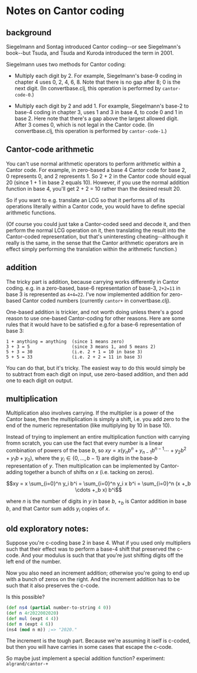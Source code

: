 Notes on Cantor coding
===

## background

Siegelmann and Sontag introduced Cantor coding--or see Siegelmann's
book--but Tsuda, and Tsuda and Kuroda introduced the term in 2001.

Siegelmann uses two methods for Cantor coding:

* Multiply each digit by 2.  For example, Siegelmann's
  base-9 coding in chapter 4 uses 0, 2, 4, 6, 8.  Note that there is no
  gap after 8; 0 is the next digit.  (In convertbase.clj, this operation
  is performed by `cantor-code-0`.)

* Multiply each digit by 2 and add 1.  For example, Siegelmann's base-2
  to base-4 coding in chapter 3, uses 1 and 3 in base 4, to code 0 and 1
  in base 2.  Here note that there's a gap above the largest allowed
  digit.  After 3 comes 0, which is not legal in the Cantor code.  (In
  convertbase.clj, this operation is performed by `cantor-code-1`.)


## Cantor-code arithmetic

You can't use normal arithmetic operators to perform arithmetic within a
Cantor code.  For example, in zero-based a base 4 Cantor code for base
2, 0 represents 0, and 2 represents 1.  So 2 + 2 in the Cantor code
should equal 20 (since 1 + 1 in base 2 equals 10).  However, if you use
the normal addition function in base 4, you'll get 2 + 2 = 10 rather
than the desired result 20.

So if you want to e.g. translate an LCG so that it performs all of its
operations literally within a Cantor code, you would have to define
special arithmetic functions.

(Of course you could just take a Cantor-coded seed and decode it, and
then perform the normal LCG operation on it, then translating the
result into the Cantor-coded representation, but that's uninteresting
cheating--although it really is the same, in the sense that the Cantor
arithmetic operators are in effect simply performing the translation
within the arithmetic function.)

## addition

The tricky part is addition, because carrying works differently in
Cantor coding.  e.g. in a zero-based, base-6 representation of base-3,
`2+2=11` in base 3 is represented as `4+4=22`.  I've now implemented
addition for zero-based Cantor coded numbers (currently `cantor+` in
convertbase.clj).

One-based addition is trickier, and not worth doing unless there's a
good reason to use one-based Cantor-coding for other reasons.  Here 
are some rules that it would have to be satisfied e.g.for a base-6
representation of base 3:
```
1 + anything = anything  (since 1 means zero)
3 + 3 = 5                (since 3 means 1, and 5 means 2)
5 + 3 = 30               (i.e. 2 + 1 = 10 in base 3)
5 + 5 = 33               (i.e. 2 + 2 = 11 in base 3)
```
You can do that, but it's tricky.  The easiest way to do this would
simply be to subtract from each digit on input, use zero-based
addition, and then add one to each digit on output.

## multiplication

Multiplication also involves carrying.  If the multiplier is a power
of the Cantor base, then the multiplication is simply a shift, i.e.
you add zero to the end of the numeric representation (like
multiplying by 10 in base 10).

Instead of trying to implement an entire multiplication function with
carrying fromn scratch, you can use the fact that every number is a
linear combination of powers of the base $b$, so  $xy =  x(y_n b^n +
y_{n-1} b^{n-1} 
\cdots + y_2 b^2 + y_1 b + y_0)$,  where the $y_i \in
\{0,\ldots,b-1\}$ are digits in the base-$b$ representation of $y$.
Then multiplication can be implemented by Cantor-adding together a
bunch of shifts on $x$ (i.e. tacking on zeros).

$$xy = x \sum_{i=0}^n y_i b^i = \sum_{i=0}^n y_i x b^i
= \sum_{i=0}^n (x +_b \cdots +_b x) b^i$$

where $n$ is the number of digits in $y$ in base $b$, $+_b$ is
Cantor addition in base $b$, and that Cantor sum adds $y_i$ copies of $x$.


## old exploratory notes:

Suppose you're c-coding base 2 in base 4.  What if you used only
multipliers such that their effect was to perform a base-4 shift that
preserved the c-code.  And your modulus is such that that you're just
shifting digits off the left end of the number.

Now you also need an increment addition; otherwise you're going to end
up with a bunch of zeros on the right. And the increment addition has
to be such that it also preserves the c-code.  

Is this possible?

```clojure
(def ns4 (partial number-to-string 4 0))
(def n 4r2022002020)
(def mul (expt 4 4))
(def m (expt 4 6))
(ns4 (mod n m)) ;=> "2020."
```

The increment is the tough part.  Because we're assuming it iself is
c-coded, but then you will have carries in some cases that escape the
c-code.

So maybe just implement a special addition function?
experiment: `algrand/cantor-+`
